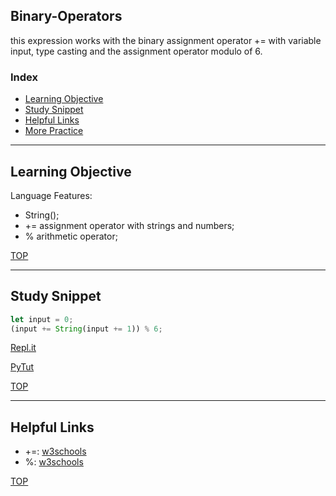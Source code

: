 ## Binary-Operators

this expression works with the binary assignment operator += with variable input, type casting and the assignment operator modulo of 6. 


### Index
* [Learning Objective](#learning-objective)
* [Study Snippet](#study-snippet)
* [Helpful Links](#helpful-links)
* [More Practice](https://elewa-academy.github.io/12345-345)

___

## Learning Objective

Language Features:
* String();
* += assignment operator with strings and numbers;
* % arithmetic operator;

[TOP](#index)

___
 
## Study Snippet

```js
let input = 0;
(input += String(input += 1)) % 6;
```

[Repl.it](https://repl.it/@Joaoviana/Binary-Operators)

[PyTut](https://goo.gl/kZpftP)

[TOP](#index)

___

## Helpful Links

* +=: [w3schools](https://www.w3schools.com/js/js_assignment.asp)
* %: [w3schools](https://www.w3schools.com/js/js_arithmetic.asp)

[TOP](#index)
